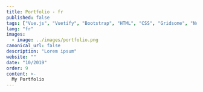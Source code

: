 ```yaml
---
title: Portfolio - fr
published: false
tags: ["Vue.js", "Vuetify", "Bootstrap", "HTML", "CSS", "Gridsome", "Netlify"]
lang: "fr"
images:
  - image: ../images/portfolio.png
canonical_url: false
description: "Lorem ipsum"
website: ""
date: "10/2019"
order: 9
content: >-
  My Portfolio
---
```

